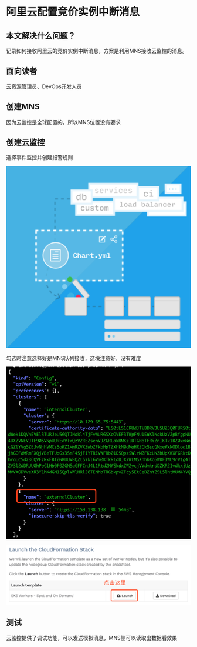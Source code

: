 # 阿里云配置竞价实例中断消息

## 本文解决什么问题？

记录如何接收阿里云的竞价实例中断消息，方案是利用MNS接收云监控的消息。

## 面向读者

云资源管理员、DevOps开发人员

## 创建MNS

因为云监控是全球配置的，所以MNS位置没有要求

## 创建云监控

选择事件监控并创建报警规则

![](../.gitbook/assets/image%20%2876%29.png)

勾选时注意选择好是MNS队列接收，这块注意好，没有难度

![](../.gitbook/assets/image%20%2878%29.png)

![](../.gitbook/assets/image%20%2812%29.png)

## 测试

云监控提供了调试功能，可以发送模拟消息，MNS侧可以读取出数据看效果



